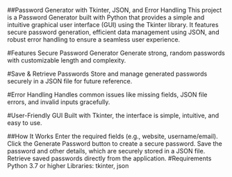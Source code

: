 ##Password Generator with Tkinter, JSON, and Error Handling
This project is a Password Generator built with Python that provides a simple and intuitive graphical user interface (GUI) using the Tkinter library. It features secure password generation, efficient data management using JSON, and robust error handling to ensure a seamless user experience.

#Features
Secure Password Generator
Generate strong, random passwords with customizable length and complexity.

#Save & Retrieve Passwords
Store and manage generated passwords securely in a JSON file for future reference.

#Error Handling
Handles common issues like missing fields, JSON file errors, and invalid inputs gracefully.

#User-Friendly GUI
Built with Tkinter, the interface is simple, intuitive, and easy to use.

##How It Works
Enter the required fields (e.g., website, username/email).
Click the Generate Password button to create a secure password.
Save the password and other details, which are securely stored in a JSON file.
Retrieve saved passwords directly from the application.
#Requirements
Python 3.7 or higher
Libraries: tkinter, json
